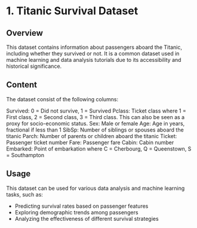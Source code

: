 # 1. Titanic Survival Dataset

## Overview
This dataset contains information about passengers aboard the Titanic, including whether they survived or not. 
It is a common dataset used in machine learning and data analysis tutorials due to its accessibility and historical significance.

## Content
The dataset consist of the following columns:

Survived: 0 = Did not survive, 1 = Survived
Pclass: Ticket class where 1 = First class, 2 = Second class, 3 = Third class. This can also be seen as a proxy for socio-economic status.
Sex: Male or female
Age: Age in years, fractional if less than 1
SibSp: Number of siblings or spouses aboard the titanic
Parch: Number of parents or children aboard the titanic
Ticket: Passenger ticket number
Fare: Passenger fare
Cabin: Cabin number
Embarked: Point of embarkation where C = Cherbourg, Q = Queenstown, S = Southampton  

## Usage
This dataset can be used for various data analysis and machine learning tasks, such as:
- Predicting survival rates based on passenger features
- Exploring demographic trends among passengers
- Analyzing the effectiveness of different survival strategies

